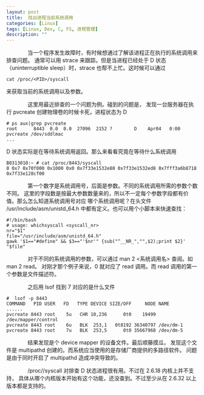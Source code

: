 ```yaml
---
layout: post
title:  找出进程当前系统调用
categories: [Linux]
tags: [Linux, Dev, C, FS, 进程管理]
description: ""
---
```


&emsp;&emsp;&emsp;&emsp;当一个程序发生故障时，有时候想通过了解该进程正在执行的系统调用来排查问题。
通常可以用 strace 来跟踪。但是当进程已经处于 D 状态（uninterruptible sleep）时，strace 也帮不上忙。这时候可以通过

    cat /proc/<PID>/syscall

来获取当前的系统调用以及参数。

&emsp;&emsp;&emsp;&emsp;这里用最近排查的一个问题为例。碰到的问题是，
发现一台服务器在执行 pvcreate 创建物理卷的时候卡死，进程状态为 D

```
# ps aux|grep pvcreate
root      8443  0.0  0.0  27096  2152 ?        D    Apr04   0:00 pvcreate /dev/sddlmac
...
```

D 状态实际是在等待系统调用返回。那么来看看究竟在等待什么系统调用

    B0313010:~ # cat /proc/8443/syscall
    0 0x7 0x70f000 0x1000 0x0 0x7f33e1532e80 0x7f33e1532ed8 0x7fff3a6b8718 0x7f33e128cf00

&emsp;&emsp;&emsp;&emsp;第一个数字是系统调用号，后面是参数。不同的系统调用所需的参数个数不同。
这里的字段数是按最大参数数量来的，所以不一定每个参数字段都有价值。那么怎么知道系统调用号对应
哪个系统调用呢？在头文件 /usr/include/asm/unistd_64.h 中都有定义。也可以用个小脚本来快速查找：

```
#!/bin/bash
# usage: whichsyscall <syscall_nr>
nr="$1"
file="/usr/include/asm/unistd_64.h"
gawk '$1=="#define" && $3=="'$nr'" {sub("^__NR_","",$2);print $2}' "$file"
```

&emsp;&emsp;&emsp;&emsp;对于不同的系统调用的参数，可以通过 man 2 <系统调用名> 查阅。如 man 2 read。
对刚才那个例子来说，0 就对应了 read 调用。而 read 调用的第一个参数是文件描述符。

&emsp;&emsp;&emsp;&emsp;之后用 lsof 找到 7 对应的是什么文件

```
#  lsof -p 8443
COMMAND   PID USER   FD   TYPE DEVICE SIZE/OFF     NODE NAME
......
pvcreate 8443 root    5u   CHR 10,236      0t0    19499 /dev/mapper/control
pvcreate 8443 root    6u   BLK  253,1   0t8192 36340797 /dev/dm-1
pvcreate 8443 root    7u   BLK  253,5      0t0 35667968 /dev/dm-5
```


&emsp;&emsp;&emsp;&emsp;结果发现是个 device mapper 的设备文件。最后顺藤摸瓜，
发现这个文件是 multipathd 创建的。而系统应当使用的是存储厂商提供的多路径软件。
问题是由于同时开启了 multipathd 造成冲突导致的。

&emsp;&emsp;&emsp;&emsp;/proc/<PID>/syscall 对排查 D 状态进程很有用。不过在 2.6.18 内核上并不支持，
具体从哪个内核版本开始有这个功能，还没查到。不过至少从在 2.6.32 以上版本都是支持的。

